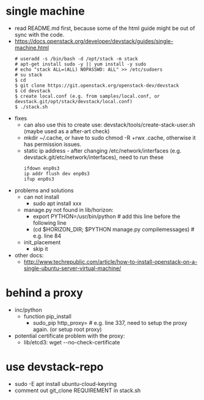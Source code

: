 # single machine
* read README.md first, because some of the html guide might be out of sync with the code.
* https://docs.openstack.org/developer/devstack/guides/single-machine.html
  ```
  # useradd -s /bin/bash -d /opt/stack -m stack
  # apt-get install sudo -y || yum install -y sudo
  # echo "stack ALL=(ALL) NOPASSWD: ALL" >> /etc/sudoers
  # su stack
  $ cd
  $ git clone https://git.openstack.org/openstack-dev/devstack
  $ cd devstack
  $ create local.conf (e.g. from samples/local.conf, or devstack.git/opt/stack/devstack/local.conf)
  $ ./stack.sh
  ```
* fixes
  * can also use this to create use: devstack/tools/create-stack-user.sh (maybe used as a after-art check)
  * mkdir ~/.cache, or have to sudo chmod -R +rwx .cache, otherwise it has permission issues.
  * static ip address - after changing /etc/network/interfaces (e.g. devstack.git/etc/network/interfaces), need to run these
    ```
    ifdown enp0s3
    ip addr flush dev enp0s3
    ifup enp0s3
    ```
* problems and solutions
  * can not install
    * sudo apt install xxx
  * manage.py not found in lib/horizon: 
     * export PYTHON=/usr/bin/python  # add this line before the following line
     * (cd $HORIZON_DIR; $PYTHON manage.py compilemessages)  # e.g. line 84
  * init_placement
    * skip it
* other docs:
  * http://www.techrepublic.com/article/how-to-install-openstack-on-a-single-ubuntu-server-virtual-machine/
  
# behind a proxy
* inc/python
  * function pip_install
    * sudo_pip http_proxy=  # e.g. line 337, need to setup the proxy again. (or setup root proxy)
* potential certificate problem with the proxy:
  * lib/etcd3: wget --no-check-certificate 
  
 # use devstack-repo
 * sudo -E apt install ubuntu-cloud-keyring
 * comment out git_clone REQUIREMENT in stack.sh
